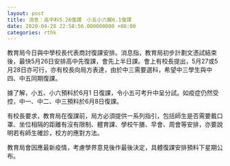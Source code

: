 ```yaml
---
layout: post
title: 消息：高中料5.26復課　小五小六擬6.1復課
date: 2020-04-28 22:58:56.000000000 +08:00
categories: rthk
---
```


教育局今日與中學校長代表商討復課安排。消息指，教育局初步計劃文憑試結束後，最快5月26日安排高中先復課，會先上半日課。會上有校長提出，5月27或5月28日亦可行，亦有校長向局方表達，由於中三需要選科，希望中三學生與中四、中五同期復課。

據了解，小五、小六預料於6月1 日復課，令小五可考升中呈分試。如疫症仍然受控，中一、中二、中三預料於6月8日復課。

有校長要求，教育局在復課前，局方必須提供一系列指引，包括師生是否需要戴口罩、坐位相隔的距離有沒有限制、體育課、學校午膳、早會、周會等安排，亦要說明若有師生確診，校方的應對方法。

教育局會因應最新疫情，考慮學界意見後作最後決定，具體復課安排預料下星期公布。

